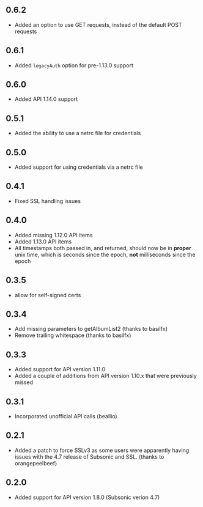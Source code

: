 ## 0.6.2

* Added an option to use GET requests, instead of the default POST requests

## 0.6.1

* Added `legacyAuth` option for pre-1.13.0 support

## 0.6.0

* Added API 1.14.0 support

## 0.5.1

* Added the ability to use a netrc file for credentials

## 0.5.0

* Added support for using credentials via a netrc file

## 0.4.1

* Fixed SSL handling issues

## 0.4.0

* Added missing 1.12.0 API items
* Added 1.13.0 API items
* All timestamps both passed in, and returned, should now be in **proper** unix time, which is seconds since the epoch, **not** milliseconds since the epoch

## 0.3.5

* allow for self-signed certs

## 0.3.4

* Add missing parameters to getAlbumList2 (thanks to basilfx)
* Remove trailing whitespace (thanks to basilfx)

## 0.3.3

* Added support for API version 1.11.0
* Added a couple of additions from API version 1.10.x that were previously 
  missed

## 0.3.1

*  Incorporated unofficial API calls (beallio)

## 0.2.1

*  Added a patch to force SSLv3 as some users were apparently having issues
   with the 4.7 release of Subsonic and SSL.  (thanks to orangepeelbeef)

## 0.2.0

*  Added support for API version 1.8.0 (Subsonic verion 4.7)
